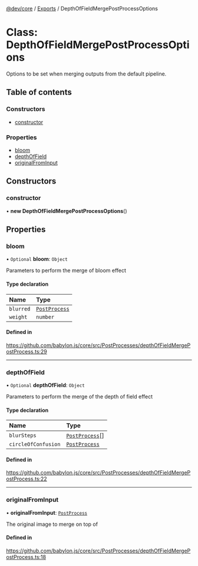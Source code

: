 [@dev/core](../README.md) / [Exports](../modules.md) / DepthOfFieldMergePostProcessOptions

# Class: DepthOfFieldMergePostProcessOptions

Options to be set when merging outputs from the default pipeline.

## Table of contents

### Constructors

- [constructor](DepthOfFieldMergePostProcessOptions.md#constructor)

### Properties

- [bloom](DepthOfFieldMergePostProcessOptions.md#bloom)
- [depthOfField](DepthOfFieldMergePostProcessOptions.md#depthoffield)
- [originalFromInput](DepthOfFieldMergePostProcessOptions.md#originalfrominput)

## Constructors

### constructor

• **new DepthOfFieldMergePostProcessOptions**()

## Properties

### bloom

• `Optional` **bloom**: `Object`

Parameters to perform the merge of bloom effect

#### Type declaration

| Name | Type |
| :------ | :------ |
| `blurred` | [`PostProcess`](PostProcess.md) |
| `weight` | `number` |

#### Defined in

https://github.com/babylon.js/core/src/PostProcesses/depthOfFieldMergePostProcess.ts:29

___

### depthOfField

• `Optional` **depthOfField**: `Object`

Parameters to perform the merge of the depth of field effect

#### Type declaration

| Name | Type |
| :------ | :------ |
| `blurSteps` | [`PostProcess`](PostProcess.md)[] |
| `circleOfConfusion` | [`PostProcess`](PostProcess.md) |

#### Defined in

https://github.com/babylon.js/core/src/PostProcesses/depthOfFieldMergePostProcess.ts:22

___

### originalFromInput

• **originalFromInput**: [`PostProcess`](PostProcess.md)

The original image to merge on top of

#### Defined in

https://github.com/babylon.js/core/src/PostProcesses/depthOfFieldMergePostProcess.ts:18
